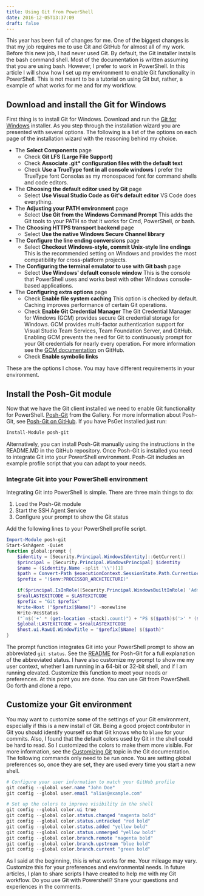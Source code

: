 ```yaml
---
title: Using Git from PowerShell
date: 2016-12-05T13:37:09
draft: false
---
```

This year has been full of changes for me. One of the biggest changes is that my job requires me to
use Git and GitHub for almost all of my work. Before this new job, I had never used Git. By default,
the Git installer installs the bash command shell. Most of the documentation is written assuming
that you are using bash. However, I prefer to work in PowerShell. In this article I will show how I
set up my environment to enable Git functionality in PowerShell. This is not meant to be a tutorial
on using Git but, rather, a example of what works for me and for my workflow.

## Download and install the Git for Windows

First thing is to install Git for Windows. Download and run the
[Git for Windows][01] installer. As you step through the
installation wizard you are presented with several options. The following is a list of the options
on each page of the installation wizard with the reasoning behind my choice.

- The **Select Components** page
  - Check **Git LFS (Large File Support)**
  - Check **Associate .git\* configuration files with the default text**
  - Check **Use a TrueType font in all console windows** I prefer the TrueType font Consolas as my
      monospaced font for command shells and code editors.
- The **Choosing the default editor used by Git** page
  - Select **Use Visual Studio Code as Git's default editor** VS Code does everything.
- The **Adjusting your PATH environment** page
  - Select **Use Git from the Windows Command Prompt** This adds the Git tools to your PATH so that
      it works for Cmd, PowerShell, or bash.
- The **Choosing HTTPS transport backend** page
  - Select **Use the native Windows Secure Channel library**
- The **Configure the line ending conversions** page
  - Select **Checkout Windows-style, commit Unix-style line endings** This is the recommended
      setting on Windows and provides the most compatibility for cross-platform projects.
- The **Configuring the terminal emulator to use with Git bash** page
  - Select **Use Windows' default console window** This is the console that PowerShell uses and
      works best with other Windows console-based applications.
- The **Configuring extra options** page
  - Check **Enable file system caching** This option is checked by default. Caching improves
      performance of certain Git operations.
  - Check **Enable Git Credential Manager** The Git Credential Manager for Windows (GCM) provides
    secure Git credential storage for Windows. GCM provides multi-factor authentication support for
    Visual Studio Team Services, Team Foundation Server, and GitHub. Enabling GCM prevents the need
    for Git to continuously prompt for your Git credentials for nearly every operation. For more
    information see the
    [GCM documentation][05] on GitHub.
  - Check **Enable symbolic links**

These are the options I chose. You may have different requirements in your environment.

## Install the Posh-Git module

Now that we have the Git client installed we need to enable Git functionality for PowerShell.
[Posh-Git][06] from the Gallery. For more information about Posh-Git, see
[Posh-Git on GitHub][03]. If you have PsGet installed just run:

```powershell
Install-Module posh-git
```

Alternatively, you can install Posh-Git manually using the instructions in the README.MD in the
GitHub repository. Once Posh-Git is installed you need to integrate Git into your PowerShell
environment. Posh-Git includes an example profile script that you can adapt to your needs.

### Integrate Git into your PowerShell environment

Integrating Git into PowerShell is simple. There are three main things to do:

1. Load the Posh-Git module
1. Start the SSH Agent Service
1. Configure your prompt to show the Git status

Add the following lines to your PowerShell profile script.

```powershell
Import-Module posh-git
Start-SshAgent -Quiet
function global:prompt {
    $identity = [Security.Principal.WindowsIdentity]::GetCurrent()
    $principal = [Security.Principal.WindowsPrincipal] $identity
    $name = ($identity.Name -split '\\')[1]
    $path = Convert-Path $executionContext.SessionState.Path.CurrentLocation
    $prefix = "($env:PROCESSOR_ARCHITECTURE)"

    if($principal.IsInRole([Security.Principal.WindowsBuiltInRole] 'Administrator')) { $prefix = "Admin: $prefix" }
    $realLASTEXITCODE = $LASTEXITCODE
    $prefix = "Git $prefix"
    Write-Host ("$prefix[$Name]") -nonewline
    Write-VcsStatus
    ("`n$('+' * (get-location -stack).count)") + "PS $($path)$('>' * ($nestedPromptLevel + 1)) "
    $global:LASTEXITCODE = $realLASTEXITCODE
    $host.ui.RawUI.WindowTitle = "$prefix[$Name] $($path)"
}
```

The prompt function integrates Git into your PowerShell prompt to show an abbreviated `git status`.
See the [README][04] for Posh-Git for a full explanation of the abbreviated status. I have also
customize my prompt to show me my user context, whether I am running in a 64-bit or 32-bit shell,
and if I am running elevated. Customize this function to meet your needs or preferences. At this
point you are done. You can use Git from PowerShell. Go forth and clone a repo.

## Customize your Git environment

You may want to customize some of the settings of your Git environment, especially if this is a new
install of Git. Being a good project contributor in Git you should identify yourself so that Git
knows who to `blame` for your commits. Also, I found that the default colors used by Git in the
shell could be hard to read. So I customized the colors to make them more visible. For more
information, see the [Customizing Git][02] topic in the Git
documentation. The following commands only need to be run once. You are setting global preferences
so, once they are set, they are used every time you start a new shell.

```powershell
# Configure your user information to match your GitHub profile
git config --global user.name "John Doe"
git config --global user.email "alias@example.com"

# Set up the colors to improve visibility in the shell
git config --global color.ui true
git config --global color.status.changed "magenta bold"
git config --global color.status.untracked "red bold"
git config --global color.status.added "yellow bold"
git config --global color.status.unmerged "yellow bold"
git config --global color.branch.remote "magenta bold"
git config --global color.branch.upstream "blue bold"
git config --global color.branch.current "green bold"
```

As I said at the beginning, this is what works for me. Your mileage may vary. Customize this for
your preferences and environmental needs. In future articles, I plan to share scripts I have created
to help me with my Git workflow. Do you use Git with Powershell? Share your questions and
experiences in the comments.

<!-- link references -->
[01]: https://git-for-windows.github.io/
[02]: https://git-scm.com/book/en/v2/Customizing-Git-Git-Configuration
[03]: https://github.com/dahlbyk/posh-git
[04]: https://github.com/dahlbyk/posh-git/blob/master/readme.md
[05]: https://github.com/Microsoft/Git-Credential-Manager-for-Windows
[06]: https://www.powershellgallery.com/packages/posh-git
